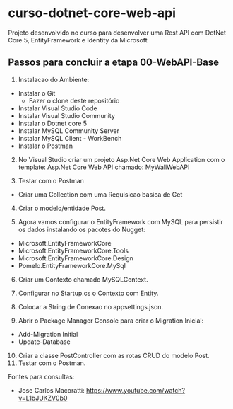 
# curso-dotnet-core-web-api
Projeto desenvolvido no curso para desenvolver uma Rest API com DotNet Core 5, EntityFramework e Identity da Microsoft

## Passos para concluir a etapa 00-WebAPI-Base
1) Instalacao do Ambiente:
- Instalar o Git
  * Fazer o clone deste repositório
- Instalar Visual Studio Code
- Instalar Visual Studio Community
- Instalar o Dotnet core 5
- Instalar MySQL Community Server
- Instalar MySQL Client - WorkBench
- Instalar o Postman

2) No Visual Studio criar um projeto Asp.Net Core Web Application com o template: Asp.Net Core Web API chamado: MyWallWebAPI

3) Testar com o Postman
- Criar uma Collection com uma Requisicao basica de Get

4) Criar o modelo/entidade Post.

5) Agora vamos configurar o EntityFramework com MySQL para persistir os dados instalando os pacotes do Nugget:
- Microsoft.EntityFrameworkCore
- Microsoft.EntityFrameworkCore.Tools
- Microsoft.EntityFrameworkCore.Design
- Pomelo.EntityFrameworkCore.MySql

6) Criar um Contexto chamado MySQLContext.

7) Configurar no Startup.cs o Contexto com Entity.

8) Colocar a String de Conexao no appsettings.json.

9) Abrir o Package Manager Console para criar o Migration Inicial:
- Add-Migration Initial
- Update-Database

10) Criar a classe PostController com as rotas CRUD do modelo Post.
11) Testar com o Postman.

Fontes para consultas:
- Jose Carlos Macoratti: https://www.youtube.com/watch?v=L1bJUKZV0b0
